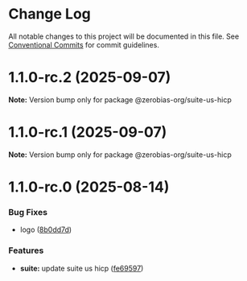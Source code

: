 # Change Log

All notable changes to this project will be documented in this file.
See [Conventional Commits](https://conventionalcommits.org) for commit guidelines.

# 1.1.0-rc.2 (2025-09-07)

**Note:** Version bump only for package @zerobias-org/suite-us-hicp





# 1.1.0-rc.1 (2025-09-07)

**Note:** Version bump only for package @zerobias-org/suite-us-hicp





# 1.1.0-rc.0 (2025-08-14)


### Bug Fixes

* logo ([8b0dd7d](https://github.com/zerobias-org/suite/commit/8b0dd7dba25bcfd4bd3bebd29a5a8984f6f5966b))


### Features

* **suite:** update suite us hicp ([fe69597](https://github.com/zerobias-org/suite/commit/fe69597120f8261773c991c96b1985ed0fb38f51))

